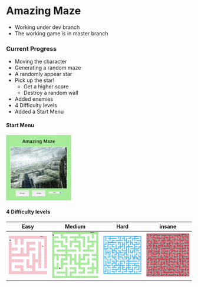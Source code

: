 # **Amazing Maze**
- Working under dev branch
- The working game is in master branch

### Current Progress
- Moving the character
- Generating a random maze
- A randomly appear star
- Pick up the star!
  - Get a higher score
  - Destroy a random wall
- Added enemies
- 4 Difficulty levels
- Added a Start Menu

#### Start Menu
<img src="img/menu.png" width="35%">

#### 4 Difficulty levels
| Easy | Medium | Hard | insane |
| -------- | -------- | -------- | -------- |
| <img src="img/easy.png" width="100%"> | <img src="img/mid.png" width="100%"> | <img src="img/hard.png" width="100%"> | <img src="img/ins.png" width="100%"> |

